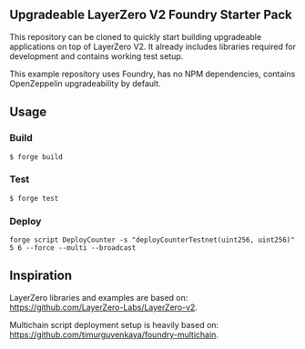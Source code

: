 ## Upgradeable LayerZero V2 Foundry Starter Pack

This repository can be cloned to quickly start building upgradeable applications on top of LayerZero V2. It already includes libraries required for development and contains working test setup.

This example repository uses Foundry, has no NPM dependencies, contains OpenZeppelin upgradeability by default.

## Usage

### Build

```shell
$ forge build
```

### Test

```shell
$ forge test
```

### Deploy

```shell
forge script DeployCounter -s "deployCounterTestnet(uint256, uint256)" 5 6 --force --multi --broadcast
```

## Inspiration

LayerZero libraries and examples are based on: https://github.com/LayerZero-Labs/LayerZero-v2.

Multichain script deployment setup is heavily based on: https://github.com/timurguvenkaya/foundry-multichain.